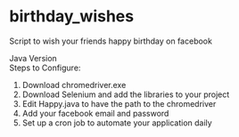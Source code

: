 # birthday_wishes
Script to wish your friends happy birthday on facebook

Java Version<br />
Steps to Configure: <br />
1) Download chromedriver.exe<br />
2) Download Selenium and add the libraries to your project<br />
3) Edit Happy.java to have the path to the chromedriver<br />
4) Add your facebook email and password<br />
5) Set up a cron job to automate your application daily<br />
